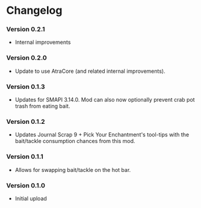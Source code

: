 ﻿Changelog
===============

### Version 0.2.1
* Internal improvements

### Version 0.2.0
* Update to use AtraCore (and related internal improvements).

### Version 0.1.3
* Updates for SMAPI 3.14.0. Mod can also now optionally prevent crab pot trash from eating bait.

### Version 0.1.2
* Updates Journal Scrap 9 + Pick Your Enchantment's tool-tips with the bait/tackle consumption chances from this mod.

### Version 0.1.1
* Allows for swapping bait/tackle on the hot bar.

### Version 0.1.0
* Initial upload